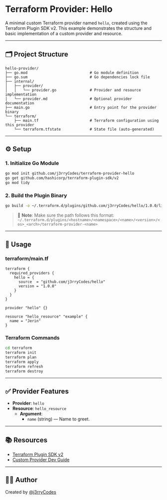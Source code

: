# Terraform Provider: Hello

A minimal custom Terraform provider named `hello`, created using the Terraform Plugin SDK v2. This example demonstrates the structure and basic implementation of a custom provider and resource.

---

## 🗂️ Project Structure

```
hello-provider/
├── go.mod                            # Go module definition
├── go.sum                            # Go dependencies lock file
├── internal/
│   ├── provider/
│   │   └── provider.go               # Provider and resource implementation
│   └── provider.md                   # Optional provider documentation
├── main.go                           # Entry point for the provider binary
└── terraform/
    ├── main.tf                       # Terraform configuration using this provider
    └── terraform.tfstate             # State file (auto-generated)
```

---

## ⚙️ Setup

### 1. Initialize Go Module

```bash
go mod init github.com/j3rryCodes/terraform-provider-hello
go get github.com/hashicorp/terraform-plugin-sdk/v2
go mod tidy
```

### 2. Build the Plugin Binary

```bash
go build -o ~/.terraform.d/plugins/github.com/j3rryCodes/hello/1.0.0/linux_amd64/terraform-provider-hello
```

> 📌 **Note**: Make sure the path follows this format:  
> `~/.terraform.d/plugins/<hostname>/<namespace>/<name>/<version>/<os>_<arch>/terraform-provider-<name>`

---

## 🧪 Usage

### terraform/main.tf

```hcl
terraform {
  required_providers {
    hello = {
      source  = "github.com/j3rryCodes/hello"
      version = "1.0.0"
    }
  }
}

provider "hello" {}

resource "hello_resource" "example" {
  name = "Jerin"
}
```

### Terraform Commands

```bash
cd terraform
terraform init
terraform plan
terraform apply
terraform refresh
terraform destroy
```

---

## ✅ Provider Features

- **Provider**: `hello`
- **Resource**: `hello_resource`
  - **Argument**:
    - `name` (string) — Name to greet.

---

## 📚 Resources

- [Terraform Plugin SDK v2](https://github.com/hashicorp/terraform-plugin-sdk)
- [Custom Provider Dev Guide](https://developer.hashicorp.com/terraform/plugin/framework)

---

## 👨‍💻 Author

Created by [@j3rryCodes](https://github.com/j3rryCodes)


